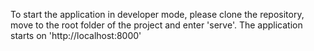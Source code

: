 To start the application in developer mode, please clone the repository, move to the root folder of the project and enter 'serve'. The application starts on 'http://localhost:8000'
